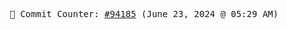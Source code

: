 <p align="center">
    <samp>
        📮 Commit Counter: <a href="https://github.com/Javascript-void0/Javascript-void0/commits/main">#94185</a> (June 23, 2024 @ 05:29 AM)
    </samp>
</p>